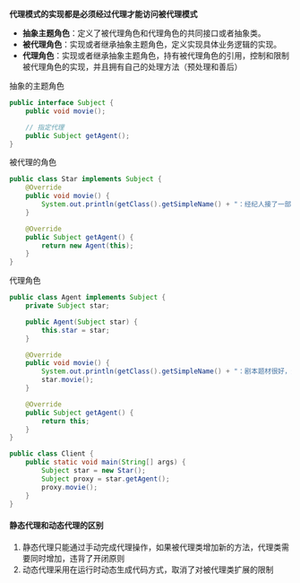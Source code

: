 **代理模式的实现都是必须经过代理才能访问被代理模式**

-   **抽象主题角色**：定义了被代理角色和代理角色的共同接口或者抽象类。
-   **被代理角色**：实现或者继承抽象主题角色，定义实现具体业务逻辑的实现。
-   **代理角色**：实现或者继承抽象主题角色，持有被代理角色的引用，控制和限制被代理角色的实现，并且拥有自己的处理方法（预处理和善后）

抽象的主题角色
```java
public interface Subject {
    public void movie();

    // 指定代理
    public Subject getAgent();
}
```
被代理的角色
```java
public class Star implements Subject {
    @Override
    public void movie() {
        System.out.println(getClass().getSimpleName() + "：经纪人接了一部电影，我负责拍就好");
    }

    @Override
    public Subject getAgent() {
        return new Agent(this);
    }
}
```
代理角色
```java
public class Agent implements Subject {
    private Subject star;

    public Agent(Subject star) {
        this.star = star;
    }

    @Override
    public void movie() {
        System.out.println(getClass().getSimpleName() + "：剧本题材很好，这部电影接下了");
        star.movie();
    }

    @Override
    public Subject getAgent() {
        return this;
    }
}

```
```java
public class Client {
    public static void main(String[] args) {
        Subject star = new Star();
        Subject proxy = star.getAgent();
        proxy.movie();
    }
}
```

#### 静态代理和动态代理的区别
1. 静态代理只能通过手动完成代理操作，如果被代理类增加新的方法，代理类需要同时增加，违背了开闭原则
2. 动态代理采用在运行时动态生成代码方式，取消了对被代理类扩展的限制

